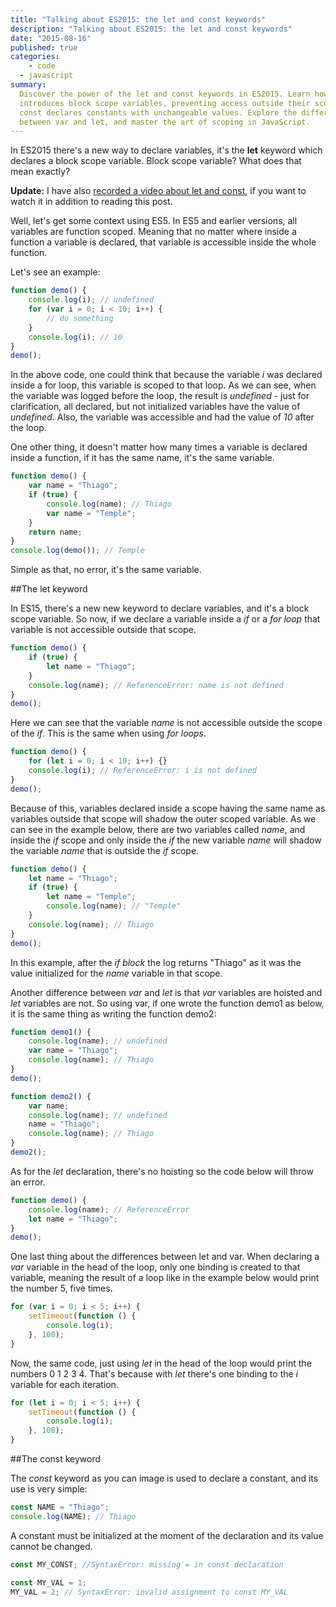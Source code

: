 ```yaml
---
title: "Talking about ES2015: the let and const keywords"
description: "Talking about ES2015: the let and const keywords"
date: "2015-08-16"
published: true
categories:
	- code
  - javascript
summary:
  Discover the power of the let and const keywords in ES2015. Learn how let
  introduces block scope variables, preventing access outside their scope, while
  const declares constants with unchangeable values. Explore the differences
  between var and let, and master the art of scoping in JavaScript.
---
```


In ES2015 there's a new way to declare variables, it's the **let** keyword which
declares a block scope variable. Block scope variable? What does that mean
exactly?

**Update:** I have also
[recorded a video about let and const](https://youtu.be/4q-awpEJQJU), if you
want to watch it in addition to reading this post.

Well, let's get some context using ES5. In ES5 and earlier versions, all
variables are function scoped. Meaning that no matter where inside a function a
variable is declared, that variable is accessible inside the whole function.

Let's see an example:

```js
function demo() {
	console.log(i); // undefined
	for (var i = 0; i < 10; i++) {
		// do something
	}
	console.log(i); // 10
}
demo();
```

In the above code, one could think that because the variable _i_ was declared
inside a for loop, this variable is scoped to that loop. As we can see, when the
variable was logged before the loop, the result is _undefined_ - just for
clarification, all declared, but not initialized variables have the value of
_undefined_. Also, the variable was accessible and had the value of _10_ after
the loop.

One other thing, it doesn't matter how many times a variable is declared inside
a function, if it has the same name, it's the same variable.

```js
function demo() {
	var name = "Thiago";
	if (true) {
		console.log(name); // Thiago
		var name = "Temple";
	}
	return name;
}
console.log(demo()); // Temple
```

Simple as that, no error, it's the same variable.

##The let keyword

In ES15, there's a new new keyword to declare variables, and it's a block scope
variable. So now, if we declare a variable inside a _if_ or a _for loop_ that
variable is not accessible outside that scope.

```js
function demo() {
	if (true) {
		let name = "Thiago";
	}
	console.log(name); // ReferenceError: name is not defined
}
demo();
```

Here we can see that the variable _name_ is not accessible outside the scope of
the _if_. This is the same when using _for loops_.

```js
function demo() {
	for (let i = 0; i < 10; i++) {}
	console.log(i); // ReferenceError: i is not defined
}
demo();
```

Because of this, variables declared inside a scope having the same name as
variables outside that scope will shadow the outer scoped variable. As we can
see in the example below, there are two variables called _name_, and inside the
_if_ scope and only inside the _if_ the new variable _name_ will shadow the
variable _name_ that is outside the _if_ scope.

```js
function demo() {
	let name = "Thiago";
	if (true) {
		let name = "Temple";
		console.log(name); // "Temple"
	}
	console.log(name); // Thiago
}
demo();
```

In this example, after the _if block_ the log returns "Thiago" as it was the
value initialized for the _name_ variable in that scope.

Another difference between _var_ and _let_ is that _var_ variables are hoisted
and _let_ variables are not. So using var, if one wrote the function demo1 as
below, it is the same thing as writing the function demo2:

```js
function demo1() {
	console.log(name); // undefined
	var name = "Thiago";
	console.log(name); // Thiago
}
demo();
```

```js
function demo2() {
	var name;
	console.log(name); // undefined
	name = "Thiago";
	console.log(name); // Thiago
}
demo2();
```

As for the _let_ declaration, there's no hoisting so the code below will throw
an error.

```js
function demo() {
	console.log(name); // ReferenceError
	let name = "Thiago";
}
demo();
```

One last thing about the differences between let and var. When declaring a _var_
variable in the head of the loop, only one binding is created to that variable,
meaning the result of a loop like in the example below would print the number 5,
five times.

```js
for (var i = 0; i < 5; i++) {
	setTimeout(function () {
		console.log(i);
	}, 100);
}
```

Now, the same code, just using _let_ in the head of the loop would print the
numbers 0 1 2 3 4. That's because with _let_ there's one binding to the _i_
variable for each iteration.

```js
for (let i = 0; i < 5; i++) {
	setTimeout(function () {
		console.log(i);
	}, 100);
}
```

##The const keyword

The _const_ keyword as you can image is used to declare a constant, and its use
is very simple:

```js
const NAME = "Thiago";
console.log(NAME); // Thiago
```

A constant must be initialized at the moment of the declaration and its value
cannot be changed.

```js
const MY_CONST; //SyntaxError: missing = in const declaration

const MY_VAL = 1;
MY_VAL = 2; // SyntaxError: invalid assignment to const MY_VAL
```
